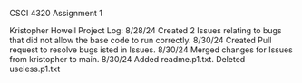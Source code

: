 CSCI 4320 Assignment 1

Kristopher Howell
Project Log:
8/28/24
Created 2 Issues relating to bugs that did not allow the base code to run correctly.
8/30/24
Created Pull request to resolve bugs isted in Issues. 
8/30/24
Merged changes for Issues from kristopher to main.
8/30/24
Added readme.p1.txt. Deleted useless.p1.txt
